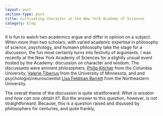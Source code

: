 ```yaml
---
layout: post
section-type: post
title: Cultivating character at the New York Academy of Sciences
category: blog
---
```


<p> It is fun to watch two academics argue and differ in opinion on a subject. When more than two scholars, with varied academic expertise in philosophy of science, psychology, and humaen philosophy take the stage for a discussion, the fun most certainly turns into festivity of arguments. I was recently at the New York Academy of Sciences for a slightly unsual event hosted by the Academy: discussion on character and wisdom. The discussants were eminent philosophers, <a href="http://philosophy.columbia.edu/directories/faculty/philip-kitcher" title="Philip Kitcher">Philip Kitcher</a> from the Columbia University, <a href="http://philosophy.umn.edu/people/FacultyProfile.php?UID=tiberius/" title="Valerie Tiberius">Valerie Tiberius</a> from the University of Minnesota, and and psychologist/neuroscientist <a href="http://www.northeastern.edu/cos/faculty/lisa-feldman-barrett/" title="Lisa Feldman Barrett">Lisa Feldman Barrett</a> from the Northeastern University. <br><p>

<p>The overall theme of the discussion is quite straitforward: <i>What is wisdom and how can one obtain it?</i>. But the answer to this question, however, is not straightforward. Because, this is a question raised and disussed by philosophers for centuries, and quite frankly, 

